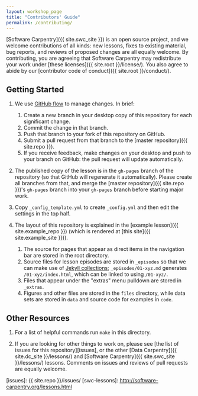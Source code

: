 ```yaml
---
layout: workshop_page
title: "Contributors' Guide"
permalink: /contributing/
---
```

[Software Carpentry]({{ site.swc_site }}) is an open source project,
and we welcome contributions of all kinds:
new lessons,
fixes to existing material,
bug reports,
and reviews of proposed changes are all equally welcome.
By contributing,
you are agreeing that Software Carpentry may redistribute your work under
[these licenses]({{ site.root }}/license/).
You also agree to abide by our
[contributor code of conduct]({{ site.root }}/conduct/).

## Getting Started

1.  We use [GitHub flow][github-flow] to manage changes.  In brief:
    1.  Create a new branch in your desktop copy of this repository for each significant change.
    2.  Commit the change in that branch.
    3.  Push that branch to your fork of this repository on GitHub.
    4.  Submit a pull request from that branch to the [master repository]({{ site.repo }}).
    5.  If you receive feedback,
        make changes on your desktop and push to your branch on GitHub:
        the pull request will update automatically.

2.  The published copy of the lesson is in the `gh-pages` branch of the repository
    (so that GitHub will regenerate it automatically).
    Please create all branches from that,
    and merge the [master repository]({{ site.repo }})'s `gh-pages` branch into your `gh-pages` branch
    before starting major work.

3.  Copy `_config_template.yml` to create `_config.yml`
    and then edit the settings in the top half.

4.  The layout of this repository is explained in the [example lesson]({{ site.example_repo }})
    (which is rendered at [this site]({{ site.example_site }})).
    1.  The source for pages that appear as direct items in the navigation bar
        are stored in the root directory.
    2.  Source files for lesson episodes are stored in `_episodes`
        so that we can make use of [Jekyll collections][collections];
        `_episodes/01-xyz.md` generates `/01-xyz/index.html`,
        which can be linked to using `/01-xyz/`.
    3.  Files that appear under the "extras" menu pulldown are stored in `_extras`.
    4.  Figures and other files are stored in the `files` directory,
        while data sets are stored in `data`
        and source code for examples in `code`.

## Other Resources

1.  For a list of helpful commands run `make` in this directory.

2.  If you are looking for other things to work on,
    please see [the list of issues for this repository][issues],
    or the other [Data Carpentry]({{ site.dc_site }}/lessons/)
    and [Software Carpentry]({{ site.swc_site }}/lessons/) lessons.
    Comments on issues and reviews of pull requests are equally welcome.

[collections]: https://jekyllrb.com/docs/collections/
[github-flow]: https://guides.github.com/introduction/flow/
[issues]: {{ site.repo }}/issues/
[swc-lessons]: http://software-carpentry.org/lessons.html
